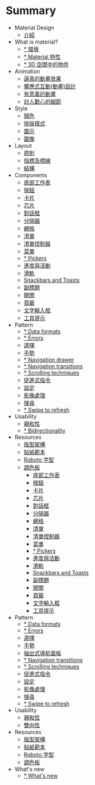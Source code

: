 # Summary

* Material Design 
  * [介紹](material-design-introduction.md)
* What is material?
  * [* 環境](whats-material-environment.md)
  * [* Material 特性](whats-material-material-properties.md)
  * [* 3D 空間中的物件](whats-material-objects-in-3dspace.md)
* Animation
  * [逼真的動畫效果](animation-authentic-motion.md)
  * [響應式互動(動畫)設計](animation-responsive-interaction.md) 
  * [有意義的動畫](animation-meaningful-transitions.md)
  * [討人歡心的細節](animation-delightful-details.md)
* Style
  * [顏色](style-color.md)
  * [排版樣式](style-typography.md)
  * [圖示](style-icons.md)
  * [圖像](style-imagery.md)
* Layout
  * [原則](layout-principles.md)
  * [指標及標線](layout-metrics-and-keylines.md)
  * [結構](layout-structure.md)
* Components
  * [底部工作表](components-bottom-sheets.md)
  * [按鈕](components-buttons.md)
  * [卡片](components-cards.md)
  * [芯片](components-chips.md)
  * [對話框](components-dialogs.md)
  * [分隔器](components-dividers.md)
  * [網格](components-grids.md)
  * [清單](components-lists.md)
  * [清單控制器](components-list-controls.md) 
  * [菜單](components-menus.md) 
  * [* Pickers](components-pickers.md)
  * [進度與活動](components-prosgress-and-activity.md) 
  * [滑軌](components-sliders.md)
  * [Snackbars and Toasts](components-snackbars-and-toasts.md)
  * [副標題](components-subheaders.md)
  * [開關](components-switches.md)
  * [頁籤](components-tabs.md)
  * [文字輸入框](components-text-fields.md)
  * [工具提示](components-tooltips.md)
* Pattern
  * [* Data formats](patterns-data-formats.md)
  * [* Errors](patterns-errors.md)
  * [選擇](patterns-selection.md)
  * [手勢](patterns-gestures.md) 
  * [* Navigation drawer](patterns-navigation-drawer.md)
  * [* Navigation transitions](patterns-navigation-transitions.md)
  * [* Scrolling techniques](patterns-scrolling-techniques.md)
  * [促進式指令](patterns-promotes-actions.md)
  * [設定](patterns-settings.md)
  * [影像處理](patterns-imagery-treatment.md)
  * [搜尋](patterns-search.md) 
  * [* Swipe to refresh](patterns-swipe-to-refresh.md)
* Usability
  * [親和性](usability-accessibility.md)
  * [* Bidirectionality](usability-bidirectionality.md)
* Resources
   * [版型架構](resources-layout-templates.md)
   * [貼紙範本](resources-sticker-sheets.md)
   * [Roboto 字型](resources-roboto-font.md)
   * [調色板](resources-color-palettes.md)
       * [底部工作表](components-bottom-sheets.md)
       * [按鈕](components-buttons.md)
       * [卡片](components-cards.md)
       * [芯片](components-chips.md)
       * [對話框](components-dialogs.md)
       * [分隔器](components-dividers.md)
       * [網格](components-grids.md)
       * [清單](components-lists.md)
       * [清單控制器](components-list-controls.md)
       * [菜單](components-menus.md)
       * [* Pickers](components-pickers.md)
       * [進度與活動](components-prosgress-and-activity.md)
       * [滑軌](components-sliders.md)
       * [Snackbars and Toasts](components-snackbars-and-toasts.md)
       * [副標題](components-subheaders.md)
       * [開關](components-switches.md)
       * [頁籤](components-tabs.md)
       * [文字輸入框](components-text-fields.md)
       * [工具提示](components-tooltips.md)
* Pattern
   * [* Data formats](patterns-data-formats.md)
   * [* Errors](patterns-errors.md)
   * [選擇](patterns-selection.md)
   * [手勢](patterns-gestures.md)
   * [抽出式導航面板](patterns-navigation-drawer.md)
   * [* Navigation transitions](patterns-navigation-transitions.md)
   * [* Scrolling techniques](patterns-scrolling-techniques.md)
   * [促進式指令](patterns-promotes-actions.md)
   * [設定](patterns-settings.md)
   * [影像處理](patterns-imagery-treatment.md)
   * [搜尋](patterns-search.md)
   * [* Swipe to refresh](patterns-swipe-to-refresh.md)
* Usability
   * [親和性](usability-accessibility.md)
   * [雙向性](usability-bidirectionality.md)
* Resources
   * [版型架構](resources-layout-templates.md)
   * [貼紙範本](resources-sticker-sheets.md)
   * [Roboto 字型](resources-roboto-font.md)
   * [調色板](resources-color-palettes.md)
* What's new
  * [* What's new](whats-new.md)











 









